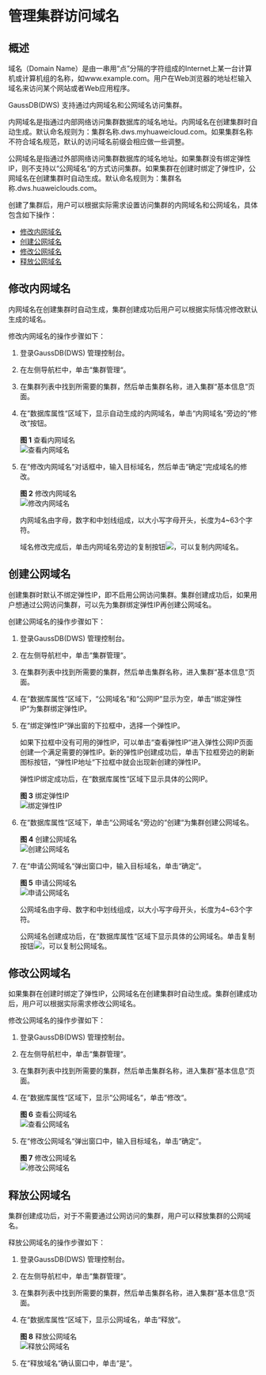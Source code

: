 # 管理集群访问域名<a name="ZH-CN_TOPIC_0000001099136622"></a>

## 概述<a name="section1317565993215"></a>

域名（Domain Name）是由一串用“点”分隔的字符组成的Internet上某一台计算机或计算机组的名称，如www.example.com。用户在Web浏览器的地址栏输入域名来访问某个网站或者Web应用程序。

GaussDB\(DWS\) 支持通过内网域名和公网域名访问集群。

内网域名是指通过内部网络访问集群数据库的域名地址。内网域名在创建集群时自动生成。默认命名规则为：集群名称.dws.myhuaweicloud.com。如果集群名称不符合域名规范，默认的访问域名前缀会相应做一些调整。

公网域名是指通过外部网络访问集群数据库的域名地址。如果集群没有绑定弹性IP，则不支持以“公网域名“的方式访问集群。如果集群在创建时绑定了弹性IP，公网域名在创建集群时自动生成。默认命名规则为：集群名称.dws.huaweiclouds.com。

创建了集群后，用户可以根据实际需求设置访问集群的内网域名和公网域名，具体包含如下操作：

-   [修改内网域名](#section1443581220337)
-   [创建公网域名](#section14447182917335)
-   [修改公网域名](#section220113419330)
-   [释放公网域名](#section1267743817334)

## 修改内网域名<a name="section1443581220337"></a>

内网域名在创建集群时自动生成，集群创建成功后用户可以根据实际情况修改默认生成的域名。

修改内网域名的操作步骤如下：

1.  登录GaussDB\(DWS\) 管理控制台。
2.  在左侧导航栏中，单击“集群管理“。
3.  在集群列表中找到所需要的集群，然后单击集群名称，进入集群“基本信息“页面。
4.  在“数据库属性“区域下，显示自动生成的内网域名，单击“内网域名“旁边的“修改“按钮。

    **图 1**  查看内网域名<a name="fig1350703714144"></a>  
    ![](figures/查看内网域名.png "查看内网域名")

5.  在“修改内网域名“对话框中，输入目标域名，然后单击“确定“完成域名的修改。

    **图 2**  修改内网域名<a name="fig8590514944"></a>  
    ![](figures/修改内网域名.png "修改内网域名")

    内网域名由字母，数字和中划线组成，以大小写字母开头，长度为4\~63个字符。

    域名修改完成后，单击内网域名旁边的复制按钮![](figures/icon_dws_copy.png)，可以复制内网域名。


## 创建公网域名<a name="section14447182917335"></a>

创建集群时默认不绑定弹性IP，即不启用公网访问集群。集群创建成功后，如果用户想通过公网访问集群，可以先为集群绑定弹性IP再创建公网域名。

创建公网域名的操作步骤如下：

1.  登录GaussDB\(DWS\) 管理控制台。
2.  在左侧导航栏中，单击“集群管理“。
3.  在集群列表中找到所需要的集群，然后单击集群名称，进入集群“基本信息“页面。
4.  在“数据库属性“区域下，“公网域名“和“公网IP“显示为空，单击“绑定弹性IP“为集群绑定弹性IP。
5.  在“绑定弹性IP“弹出窗的下拉框中，选择一个弹性IP。

    如果下拉框中没有可用的弹性IP，可以单击“查看弹性IP“进入弹性公网IP页面创建一个满足需要的弹性IP。新的弹性IP创建成功后，单击下拉框旁边的刷新图标按钮，“弹性IP地址“下拉框中就会出现新创建的弹性IP。

    弹性IP绑定成功后，在“数据库属性“区域下显示具体的公网IP。

    **图 3**  绑定弹性IP<a name="fig16104915125712"></a>  
    ![](figures/绑定弹性IP.png "绑定弹性IP")

6.  在“数据库属性“区域下，单击“公网域名“旁边的“创建“为集群创建公网域名。

    **图 4**  创建公网域名<a name="fig15653785918"></a>  
    ![](figures/创建公网域名.png "创建公网域名")

7.  在“申请公网域名“弹出窗口中，输入目标域名，单击“确定“。

    **图 5**  申请公网域名<a name="fig590304010123"></a>  
    ![](figures/申请公网域名.png "申请公网域名")

    公网域名由字母、数字和中划线组成，以大小写字母开头，长度为4\~63个字符。

    公网域名创建成功后，在“数据库属性“区域下显示具体的公网域名。单击复制按钮![](figures/icon_dws_copy.png)，可以复制公网域名。


## 修改公网域名<a name="section220113419330"></a>

如果集群在创建时绑定了弹性IP，公网域名在创建集群时自动生成。集群创建成功后，用户可以根据实际需求修改公网域名。

修改公网域名的操作步骤如下：

1.  登录GaussDB\(DWS\) 管理控制台。
2.  在左侧导航栏中，单击“集群管理“。
3.  在集群列表中找到所需要的集群，然后单击集群名称，进入集群“基本信息“页面。
4.  在“数据库属性“区域下，显示“公网域名“，单击“修改“。

    **图 6**  查看公网域名<a name="fig3360105553217"></a>  
    ![](figures/查看公网域名.png "查看公网域名")

5.  在“修改公网域名“弹出窗口中，输入目标域名，单击“确定“。

    **图 7**  修改公网域名<a name="fig1677076113813"></a>  
    ![](figures/修改公网域名.png "修改公网域名")


## 释放公网域名<a name="section1267743817334"></a>

集群创建成功后，对于不需要通过公网访问的集群，用户可以释放集群的公网域名。

释放公网域名的操作步骤如下：

1.  登录GaussDB\(DWS\) 管理控制台。
2.  在左侧导航栏中，单击“集群管理“。
3.  在集群列表中找到所需要的集群，然后单击集群名称，进入集群“基本信息“页面。
4.  在“数据库属性“区域下，显示公网域名，单击“释放“。

    **图 8**  释放公网域名<a name="fig165601443111"></a>  
    ![](figures/释放公网域名.png "释放公网域名")

5.  在“释放域名“确认窗口中，单击“是“。

